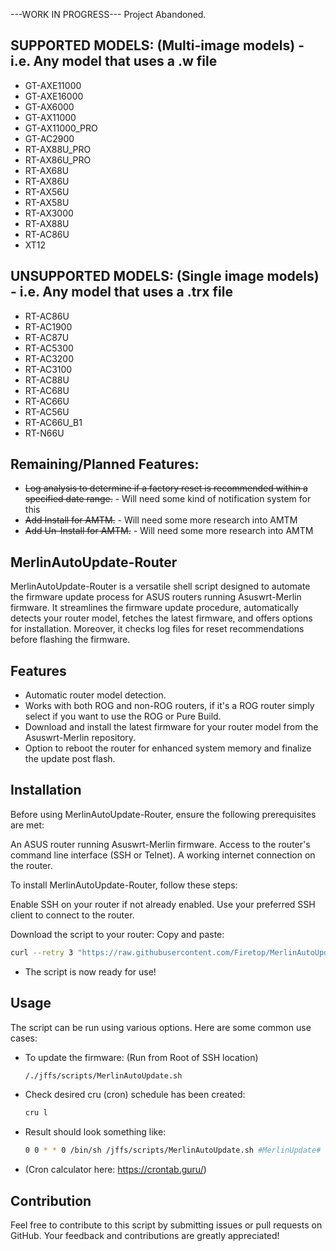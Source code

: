 ---WORK IN PROGRESS--- 
Project Abandoned.

## SUPPORTED MODELS: (Multi-image models) - i.e. Any model that uses a .w file

 - GT-AXE11000
 - GT-AXE16000
 - GT-AX6000
 - GT-AX11000
 - GT-AX11000_PRO
 - GT-AC2900
 - RT-AX88U_PRO
 - RT-AX86U_PRO
 - RT-AX68U
 - RT-AX86U
 - RT-AX56U
 - RT-AX58U
 - RT-AX3000
 - RT-AX88U
 - RT-AC86U
 - XT12
 
## UNSUPPORTED MODELS: (Single image models) - i.e. Any model that uses a .trx file

 - RT-AC86U
 - RT-AC1900
 - RT-AC87U
 - RT-AC5300
 - RT-AC3200
 - RT-AC3100
 - RT-AC88U
 - RT-AC68U
 - RT-AC66U
 - RT-AC56U
 - RT-AC66U_B1
 - RT-N66U

## Remaining/Planned Features:
- ~~Log analysis to determine if a factory reset is recommended within a specified date range.~~ - Will need some kind of notification system for this
- ~~Add Install for AMTM.~~ - Will need some more research into AMTM
- ~~Add Un-Install for AMTM.~~ - Will need some more research into AMTM
  

## MerlinAutoUpdate-Router

MerlinAutoUpdate-Router is a versatile shell script designed to automate the firmware update process for ASUS routers running Asuswrt-Merlin firmware. 
It streamlines the firmware update procedure, automatically detects your router model, fetches the latest firmware, and offers options for installation. Moreover, it checks log files for reset recommendations before flashing the firmware.

## Features

- Automatic router model detection.
- Works with both ROG and non-ROG routers, if it's a ROG router simply select if you want to use the ROG or Pure Build.
- Download and install the latest firmware for your router model from the Asuswrt-Merlin repository.
- Option to reboot the router for enhanced system memory and finalize the update post flash.

## Installation
Before using MerlinAutoUpdate-Router, ensure the following prerequisites are met:

An ASUS router running Asuswrt-Merlin firmware.
Access to the router's command line interface (SSH or Telnet).
A working internet connection on the router.

To install MerlinAutoUpdate-Router, follow these steps:

Enable SSH on your router if not already enabled.
Use your preferred SSH client to connect to the router.

Download the script to your router:
Copy and paste:
```bash
curl --retry 3 "https://raw.githubusercontent.com/Firetop/MerlinAutoUpdate-Router/master/MerlinAutoUpdate.sh" -o "/jffs/scripts/MerlinAutoUpdate.sh" && chmod +x "/jffs/scripts/MerlinAutoUpdate.sh"
```
- The script is now ready for use!
  
## Usage

The script can be run using various options. Here are some common use cases:

- To update the firmware: (Run from Root of SSH location)
  ```bash
  /./jffs/scripts/MerlinAutoUpdate.sh

- Check desired cru (cron) schedule has been created:
  ```bash
  cru l

- Result should look something like: 
  ```bash
  0 0 * * 0 /bin/sh /jffs/scripts/MerlinAutoUpdate.sh #MerlinUpdate#

- (Cron calculator here: https://crontab.guru/)
## Contribution
Feel free to contribute to this script by submitting issues or pull requests on GitHub. Your feedback and contributions are greatly appreciated!

